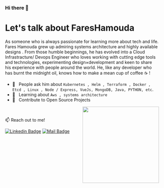 ### Hi there 👋
# Let's talk about FaresHamouda

As someone who is always passionate for learning more about tech and life. Fares Hamouda grew up admiring systems architecture and highly available designs . From those humble beginnings, he has evolved into a Cloud Infrastracture/ Devops Engineer who loves working with cutting edge tools and technologies, experimenting design×development and keen to share his experience with people around the world. He, like any developer who has burnt the midnight oil, knows how to make a mean cup of coffee ☕️ ! 

  * 💬 &nbsp; People ask him about `Kubernetes , Helm , Terraform , Docker , Etcd , Linux , Node / Express, VueJs, MongoDB, Java, PYTHON, etc`.
  * 📖 &nbsp; Learning about `Aws , systems architecture`
  * 🤝 &nbsp; Contribute to Open Source Projects

<img align="right" src="https://i.pinimg.com/originals/18/a4/94/18a4949fc9c8067172d3b96e302e7097.gif" height="250"/>
 <br/> 

<br />
📫 Reach out to me!

[![Linkedin Badge](https://img.shields.io/badge/-Fares-0e76a8?style=flat&labelColor=0e76a8&logo=linkedin&logoColor=white)](https://www.linkedin.com/in/hamouda-fares/) [![Mail Badge](https://img.shields.io/badge/-fareshamouda-c0392b?style=flat&labelColor=c0392b&logo=gmail&logoColor=white)](mailto:hamoudaferes@gmail.com)
